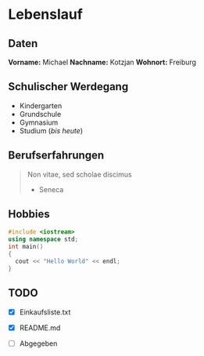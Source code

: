 # Lebenslauf

## Daten
**Vorname:** Michael
**Nachname:** Kotzjan
**Wohnort:** Freiburg

## Schulischer Werdegang
* Kindergarten
* Grundschule
* Gymnasium
* Studium (*bis heute*)

## Berufserfahrungen
> Non vitae, sed scholae discimus
> - Seneca

## Hobbies
```c++
#include <iostream>
using namespace std;
int main()
{
  cout << "Hello World" << endl;
}
```
## TODO
- [x] Einkaufsliste.txt
- [x] README.md
- [ ] Abgegeben

